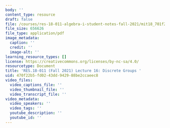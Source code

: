 ```yaml
---
body: ''
content_type: resource
draft: false
file: /courses/res-18-011-algebra-i-student-notes-fall-2021/mit18_701f21_lec16.pdf
file_size: 656626
file_type: application/pdf
image_metadata:
  caption: ''
  credit: ''
  image-alt: ''
learning_resource_types: []
license: https://creativecommons.org/licenses/by-nc-sa/4.0/
resourcetype: Document
title: 'RES.18-011 (Fall 2021) Lecture 16: Discrete Groups '
uid: 470f22b5-fd02-43dd-9429-88be2ccaeec8
video_files:
  video_captions_file: ''
  video_thumbnail_file: ''
  video_transcript_file: ''
video_metadata:
  video_speakers: ''
  video_tags: ''
  youtube_description: ''
  youtube_id: ''
---
```


